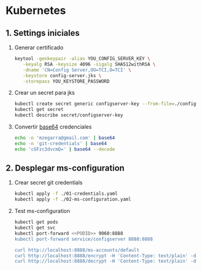 # Kubernetes


## 1. Settings iniciales
1. Generar certificado
    ```bash
    keytool -genkeypair -alias YOU_CONFIG_SERVER_KEY \
       -keyalg RSA -keysize 4096 -sigalg SHA512withRSA \
       -dname 'CN=Config Server,OU=TCI,O=TCI' \
       -keystore config-server.jks \
       -storepass YOU_KEYSTORE_PASSWORD
    ```
1. Crear un secret para jks
    ```bash
    kubectl create secret generic configserver-key --from-file=./config-server.jks
    kubectl get secret
    kubectl describe secret/configserver-key
    ```
1. Convertir [base64](https://www.base64decode.org/) credenciales
    ```bash
    echo -n 'mzegarra@gmail.com' | base64
    echo -n 'git-credentials' | base64
    echo 'cGFzc3dvcmQ=' | base64 --decode
    ```

## 2. Desplegar ms-configuration

1. Crear secret git credentials
    ```bash
    kubectl apply -f ./01-credentials.yaml
    kubectl apply -f ./02-ms-configuration.yaml
    ```
1. Test ms-configuration
    ```bash
    kubectl get pods
    kubectl get svc
    kubectl port-forward <<PODID>> 9060:8888
    kubectl port-forward service/configserver 8888:8888

    curl http://localhost:8888/ms-accounts/default
    curl http://localhost:8888/encrypt -H 'Content-Type: text/plain' -d 'password'
    curl http://localhost:8888/decrypt -H 'Content-Type: text/plain' -d 'crifrado-paso-previo'
    ```